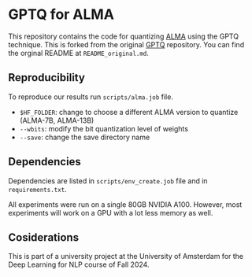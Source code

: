 # GPTQ for ALMA

This repository contains the code for quantizing [ALMA](https://github.com/fe1ixxu/ALMA) using the GPTQ technique. This is forked from the original [GPTQ](https://github.com/IST-DASLab/gptq) repository. You can find the orginal README at `README_original.md`.

## Reproducibility

To reproduce our results run `scripts/alma.job` file. 

- `$HF_FOLDER`: change to choose a different ALMA version to quantize (ALMA-7B, ALMA-13B)
- `--wbits`: modify the bit quantization level of weights
- `--save`: change the save directory name

<!-- 
Here is a summary of ALMA results:

| Wiki2 PPL | FP16 | 4bit-RTN | 4bit-GPTQ | 3bit-RTN | 3bit-GPTQ | 3g128-GPTQ |
|:---------:|:----:|:--------:|:---------:|:--------:|:---------:|:----------:|
| LLaMa-7B  | 5.68 | 6.29     | **6.09**  | 25.54    | **8.07**  | 6.61       |
| LLaMa-13B | 5.09 | 5.53     | **5.36**  | 11.40    | **6.63**  | 5.62       |
| LLaMa-30B | 4.10 | 4.54     | **4.45**  | 14.89    | **5.69**  | 4.80       |
| LLaMa-65B | 3.53 | 3.92     | **3.84**  | 10.59    | **5.04**  | 4.17       |
 -->
<!-- 
Here is a sample command:

```
python llama.py LLAMA_HF_FOLDER c4 --wbits 4 --true-sequential --act-order --new-eval
```

The `--act-order` heuristic also dramatically improves accuracy on the OPT-66B outlier model: 9.55 to 9.34 and 14.16 to 9.95 PPL on Wiki2 for 4bit and 3bit, respectively. -->

## Dependencies

Dependencies are listed in `scripts/env_create.job` file and in `requirements.txt`.

All experiments were run on a single 80GB NVIDIA A100. However, most experiments will work on a GPU with a lot less memory as well.


## Cosiderations

This is part of a university project at the University of Amsterdam for the Deep Learning for NLP course of Fall 2024.

